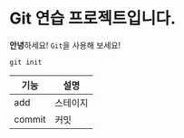 # Git 연습 프로젝트입니다.
**안녕**하세요!
`Git`을 사용해 보세요!
```
git init
```
|기능|설명|
|---|---|
|add|스테이지|
|commit|커밋|
